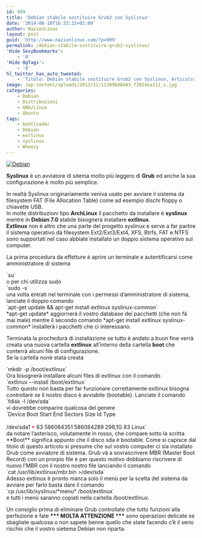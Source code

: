 ```yaml
---
id: 999
title: 'Debian stabile sostituire Grub2 con Syslinux'
date: '2014-08-10T16:33:22+02:00'
author: NazionLinux
layout: post
guid: 'http://www.nazionlinux.com/?p=999'
permalink: /debian-stabile-sostituire-grub2-syslinux/
'Hide SexyBookmarks':
    - '0'
'Hide OgTags':
    - '0'
hl_twitter_has_auto_tweeted:
    - 'Titolo: Debian stabile sostituire Grub2 con Syslinux, Articolo: http://wp.me/p4ANSQ-g7'
image: /wp-content/uploads/2013/12/11389848483_f2024ea111_z.jpg
categories:
    - Debian
    - Distribuzioni
    - GNU/Linux
    - Ubuntu
tags:
    - bootloader
    - Debian
    - extlinux
    - syslinux
    - Wheezy
---
```


[![Debian](https://i0.wp.com/farm4.staticflickr.com/3777/11389848483_5f70765d8e_o.jpg?resize=635%2C307 "Debian")](http://www.flickr.com/photos/12418137@N07/11389848483/ "Debian")

**Syslinux** è un avviatore di sitema molto più leggero di **Grub** ed anche la sua configurazione è molto più semplice.

In realtà Syslinux originariamente veniva usato per avviare il sistema da filesystem FAT (File Allocation Table) come ad esempio dischi floppy o chiavette USB.  
In molte distribuzioni tipo **ArchLinux** il pacchetto da installare è **syslinux** mentre in **Debian 7.0** stabile bisognerà installare **extlinux**.  
**Extlinux** non è altro che una parte del progetto syslinux e serve a far partire il sistema operativo da filesystem Ext2/Ext3/Ext4, XFS, Btrfs, FAT e NTFS sono supportati nel caso abbiate installato un doppio sistema operativo sul computer.

La prima procedura da effetture è aprire un terminale e autentificarsi come amministratore di sistema

<div class="wp-terminal">`su`</div>o per chi utilizza sudo

<div class="wp-terminal">`sudo -s`</div>una volta entrati nel terminale con i permessi d’amministratore di sistema, lanciate il doppio comando

<div class="wp-terminal">`apt-get update && apt-get install extlinux syslinux-common`</div>*apt-get update* aggiornerà il vostro database dei pacchetti (che non fà mai male) mentre il secondo comando *apt-get install extlinux syslinux-common* installerà i pacchetti che ci interessano.

Terminata la prochedurà di installazione se tutto è andato a buon fine verrà creata una nuova cartella **extlinux** all’interno della cartella **boot** che conterrà alcuni file di configurazione.  
Se la cartella nonè stata creata

<div class="wp-terminal">`mkdir -p /boot/extlinux`</div>Ora bisognerà installare alcuni files di extlinux con il comando

<div class="wp-terminal">`extlinux --install /boot/extlinux`</div>Tutto questo non basta per far funzionare correttamente extlinux bisogna controllare se il nostro disco è avviabile (bootable).  
Lanciate il comando

<div class="wp-terminal">`fdisk -l /dev/sda`</div>vi dovrebbe comparire qualcosa del genere

<div class="wp-terminal">`Device Boot Start End Sectors Size Id Type<br></br>/dev/sda1 <span style="color: #ff0000;">*</span> 63 586084351 586084289 298,1G 83 Linux`</div>da notare l’asterisco, volutamente in rosso, che compare sotto la scritta **Boot** significa appunto che il disco sda è bootable.  
Come si capisce dal titolo di questo articolo si presume che sul vostro computer ci sia installato Grub come avviatore di sistema.  
Grub và a sovrascrivere MBR (Master Boot Record) con un prorpio file e per questo motivo dobbiamo riscrivere di nuovo l’MBR con il nostro nostro file lanciando il comando

<div class="wp-terminal">`cat /usr/lib/extlinux/mbr.bin >/dev/sda`</div>Adesso extlinux è pronto manca solo il menù per la scelta del sistema da avviare per farlo basta dare il comando

<div class="wp-terminal">`cp /usr/lib/syslinux/*menu* /boot/extlinux`</div>e tutti i menù saranno copiati nella cartella /boot/extlinux.

Un consiglio prima di eliminare Grub controllate che tutto funzioni alla perfezione e fate **\*\*\* MOLTA ATTENZIONE \*\*\*** sono operazioni delicate se sbagliate qualcosa o non sapete benne quello che state facendo c’è il serio rischio che il vostro sietema Debian non riparta.
